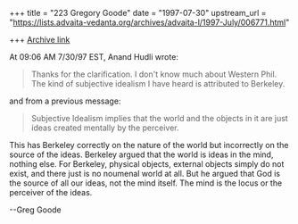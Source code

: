 +++
title = "223 Gregory Goode"
date = "1997-07-30"
upstream_url = "https://lists.advaita-vedanta.org/archives/advaita-l/1997-July/006771.html"

+++
[Archive link](https://lists.advaita-vedanta.org/archives/advaita-l/1997-July/006771.html)

At 09:06 AM 7/30/97 EST, Anand Hudli wrote:
>
>   Thanks for the clarification. I don't know much about Western Phil.
>   The kind of subjective idealism I have heard is attributed to Berkeley.

and from a previous message:

>   Subjective Idealism implies that the world and the objects in it are
>   just ideas created mentally by the perceiver.


This has Berkeley correctly on the nature of the world but incorrectly on
the source of the ideas.  Berkeley argued that the world is ideas in the
mind, nothing else.  For Berkeley, physical objects, external objects
simply do not exist, and there just is no noumenal world at all.  But he
argued that God is the source of all our ideas, not the mind itself.  The
mind is the locus or the perceiver of the ideas.

--Greg Goode

